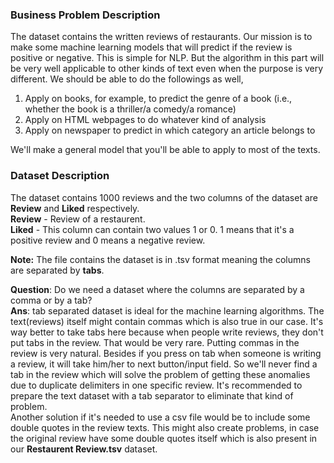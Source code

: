 ### Business Problem Description
The dataset contains the written reviews of restaurants. Our mission is to make some machine learning models that will predict if the review is positive or negative. This is simple for NLP. But the algorithm in this part will be very well applicable to other kinds of text even when the purpose is very different. We should be able to do the followings as well,
1. Apply on books, for example, to predict the genre of a book (i.e., whether the book is a thriller/a comedy/a romance)
2. Apply on HTML webpages to do whatever kind of analysis 
3. Apply on newspaper to predict in which category an article belongs to <br/>

We'll make a general model that you'll be able to apply to most of the texts.

### Dataset Description
The dataset contains 1000 reviews and the two columns of the dataset are **Review** and **Liked** respectively. <br/>
**Review** - Review of a restaurent. <br/>
**Liked** - This column can contain two values 1 or 0. 1 means that it's a positive review and 0 means a negative review. <br/>

**Note:** The file contains the dataset is in .tsv format meaning the columns are separated by **tabs**. <br/>

**Question**: Do we need a dataset where the columns are separated by a comma or by a tab? <br/>
**Ans**: tab separated dataset is ideal for the machine learning algorithms. The text(reviews) itself might contain commas which is also true in our case. It's way better to take tabs here because when people write reviews, they don't put tabs in the review. That would be very rare. Putting commas in the review is very natural. Besides if you press on tab when someone is writing a review, it will take him/her to next button/input field. So we'll never find a tab in the review which will solve the problem of getting these anomalies due to duplicate delimiters in one specific review. It's recommended to prepare the text dataset with a tab separator to eliminate that kind of problem. <br/>
Another solution if it's needed to use a csv file would be to include some double quotes in the review texts. This might also create problems, in case the original review have some double quotes itself which is also present in our **Restaurent Review.tsv** dataset.

